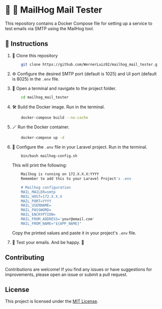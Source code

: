 # 🐗 📨 MailHog Mail Tester

This repository contains a Docker Compose file for setting up a service to test emails via SMTP using the MailHog tool.

## 📖 Instructions

1. 💾 Clone this repository
    ```bash
        git clone https://github.com/WernerLuiz92/mailhog_mail_tester.git
    ```
2. ⚙️ Configure the desired SMTP port (default is 1025) and UI port (default is 8025) in the `.env` file.
3. 📂 Open a terminal and navigate to the project folder.
    ```bash
        cd mailhog_mail_tester
    ```
4. 🛠️ Build the Docker image. Run in the terminal.
    ```bash
        docker-compose build --no-cache
    ```
5. 🪄 Run the Docker container.
    ```bash
        docker-compose up -d
    ```
6. 🔧 Configure the `.env` file in your Laravel project. Run in the terminal.
    ```bash
        bin/bash mailhog-config.sh
    ```
    This will print the following:
    ```bash
        Mailhog is running on 172.X.X.X:YYYY
        Remember to add this to your Laravel Project's .env

        # Mailhog configuration
        MAIL_MAILER=smtp
        MAIL_HOST=172.X.X.X
        MAIL_PORT=YYYY
        MAIL_USERNAME=
        MAIL_PASSWORD=
        MAIL_ENCRYPTION=
        MAIL_FROM_ADDRESS='your@email.com'
        MAIL_FROM_NAME="${APP_NAME}"
    ```

    Copy the printed values and paste it in your project's `.env` file.

7. 🥳 Test your emails. And be happy. 🥳


## Contributing

Contributions are welcome! If you find any issues or have suggestions for improvements, please open an issue or submit a pull request.

## License

This project is licensed under the [MIT License](LICENSE).
